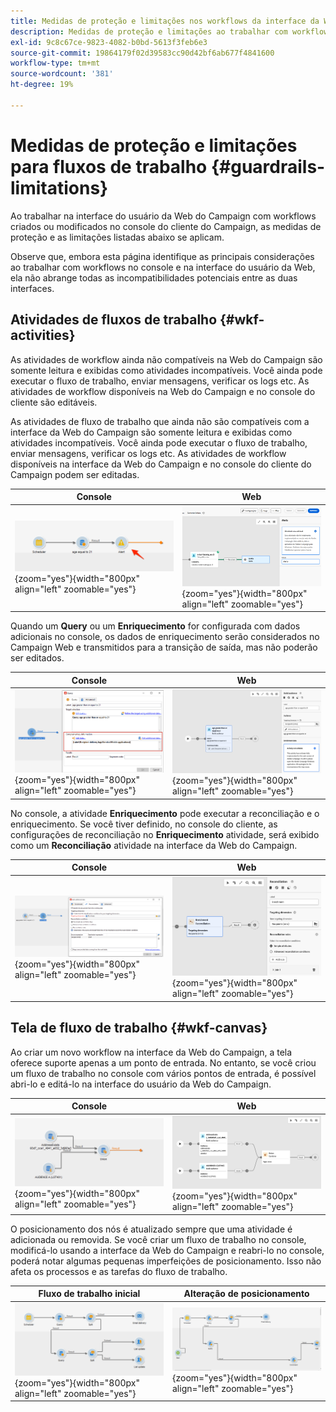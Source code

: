 ```yaml
---
title: Medidas de proteção e limitações nos workflows da interface da Web do Campaign
description: Medidas de proteção e limitações ao trabalhar com workflows na interface do usuário da Web do Campaign
exl-id: 9c8c67ce-9823-4082-b0bd-5613f3feb6e3
source-git-commit: 19864179f02d39583cc90d42bf6ab677f4841600
workflow-type: tm+mt
source-wordcount: '381'
ht-degree: 19%

---
```


# Medidas de proteção e limitações para fluxos de trabalho {#guardrails-limitations}

Ao trabalhar na interface do usuário da Web do Campaign com workflows criados ou modificados no console do cliente do Campaign, as medidas de proteção e as limitações listadas abaixo se aplicam.

Observe que, embora esta página identifique as principais considerações ao trabalhar com workflows no console e na interface do usuário da Web, ela não abrange todas as incompatibilidades potenciais entre as duas interfaces.

## Atividades de fluxos de trabalho {#wkf-activities}

As atividades de workflow ainda não compatíveis na Web do Campaign são somente leitura e exibidas como atividades incompatíveis. Você ainda pode executar o fluxo de trabalho, enviar mensagens, verificar os logs etc. As atividades de workflow disponíveis na Web do Campaign e no console do cliente são editáveis.

As atividades de fluxo de trabalho que ainda não são compatíveis com a interface da Web do Campaign são somente leitura e exibidas como atividades incompatíveis. Você ainda pode executar o fluxo de trabalho, enviar mensagens, verificar os logs etc. As atividades de workflow disponíveis na interface da Web do Campaign e no console do cliente do Campaign podem ser editadas.

| Console | Web |
| --- | --- |
| ![](assets/limitations-activities-console.png){zoom=&quot;yes&quot;}{width="800px" align="left" zoomable="yes"} | ![](assets/limitations-activities-web.png){zoom=&quot;yes&quot;}{width="800px" align="left" zoomable="yes"} |

Quando um **Query** ou um **Enriquecimento** for configurada com dados adicionais no console, os dados de enriquecimento serão considerados no Campaign Web e transmitidos para a transição de saída, mas não poderão ser editados.

| Console | Web |
| --- | --- |
| ![](assets/limitations-options-console.png){zoom=&quot;yes&quot;}{width="800px" align="left" zoomable="yes"} | ![](assets/limitations-options-web.png){zoom=&quot;yes&quot;}{width="800px" align="left" zoomable="yes"} |

No console, a atividade **Enriquecimento** pode executar a reconciliação e o enriquecimento. Se você tiver definido, no console do cliente, as configurações de reconciliação no **Enriquecimento** atividade, será exibido como um **Reconciliação** atividade na interface da Web do Campaign.

| Console | Web |
| --- | --- |
| ![](assets/limitations-enrichment-console.png){zoom=&quot;yes&quot;}{width="800px" align="left" zoomable="yes"} | ![](assets/limitations-enrichment-web.png){zoom=&quot;yes&quot;}{width="800px" align="left" zoomable="yes"} |

## Tela de fluxo de trabalho {#wkf-canvas}

Ao criar um novo workflow na interface da Web do Campaign, a tela oferece suporte apenas a um ponto de entrada. No entanto, se você criou um fluxo de trabalho no console com vários pontos de entrada, é possível abri-lo e editá-lo na interface do usuário da Web do Campaign.

| Console | Web |
| --- | --- |
| ![](assets/limitations-multiple-console.png){zoom=&quot;yes&quot;}{width="800px" align="left" zoomable="yes"} | ![](assets/limitations-multiple-web.png){zoom=&quot;yes&quot;}{width="800px" align="left" zoomable="yes"} |

O posicionamento dos nós é atualizado sempre que uma atividade é adicionada ou removida. Se você criar um fluxo de trabalho no console, modificá-lo usando a interface da Web do Campaign e reabri-lo no console, poderá notar algumas pequenas imperfeições de posicionamento. Isso não afeta os processos e as tarefas do fluxo de trabalho.

| Fluxo de trabalho inicial | Alteração de posicionamento |
| --- | --- |
| ![](assets/limitations-positioning1.png){zoom=&quot;yes&quot;}{width="800px" align="left" zoomable="yes"} | ![](assets/limitations-positioning2.png){zoom=&quot;yes&quot;}{width="800px" align="left" zoomable="yes"} |
